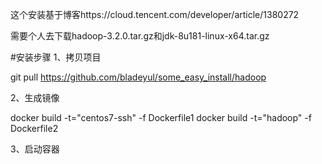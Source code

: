 这个安装基于博客https://cloud.tencent.com/developer/article/1380272

需要个人去下载hadoop-3.2.0.tar.gz和jdk-8u181-linux-x64.tar.gz

#安装步骤
1、拷贝项目
  
  git pull https://github.com/bladeyul/some_easy_install/hadoop
  
2、生成镜像
  
  docker build -t="centos7-ssh" -f Dockerfile1
  docker build -t="hadoop" -f Dockerfile2
  
3、启动容器
  
